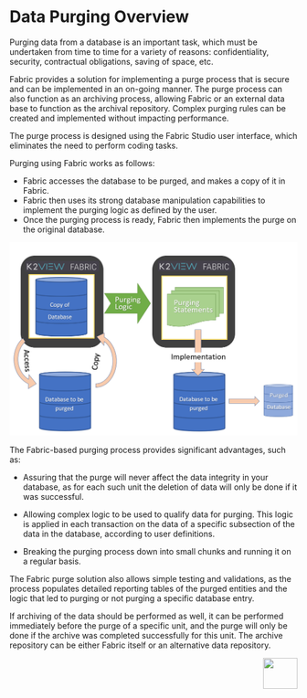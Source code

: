 # Data Purging Overview #

Purging data from a database is an important task, which must be undertaken from time to time for a variety of reasons: confidentiality, security, contractual obligations, saving of space, etc.

Fabric provides a solution for implementing a purge process that is secure and can be implemented in an on-going manner. The purge process can also function as an archiving process, allowing Fabric or an external data base to function as the archival repository. Complex purging rules can be created and implemented without impacting performance. 

The purge process is designed using the Fabric Studio user interface, which eliminates the need to perform coding tasks.

Purging using Fabric works as follows: 

- Fabric accesses the database to be purged, and makes a copy of it in Fabric. 
- Fabric then uses its strong database manipulation capabilities to implement the purging logic as defined by the user.  
- Once the purging process is ready, Fabric then implements the purge on the original database. 

<img src="images/Purge_Concept.png" style="zoom: 67%;" />



The Fabric-based purging process provides significant advantages, such as:

- Assuring that the purge will never affect the data integrity in your database, as for each such unit the deletion of data will only be done if it was successful.

- Allowing complex logic to be used to qualify data for purging. This logic is applied in each transaction on the data of a specific subsection of the data in the database, according to user definitions. 

- Breaking the purging process down into small chunks and running it on a regular basis. 

The Fabric purge solution also allows simple testing and validations, as the process populates detailed reporting tables of the purged entities and the logic that led to purging or not purging a specific database entry.

If archiving of the data should be performed as well, it can be performed immediately before the purge of a specific unit, and the purge will only be done if the archive was completed successfully for this unit. The archive repository can be either Fabric itself or an alternative data repository.




[<img align="right" width="60" height="54" src="/articles/images/Next.png">](/articles/37_libraries/purging/02_purge_process_design.md)

